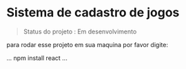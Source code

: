 # Sistema de cadastro de jogos</h1>

> Status do projeto : Em desenvolvimento

para rodar esse projeto em sua maquina  por favor digite:


...
npm install react
...
